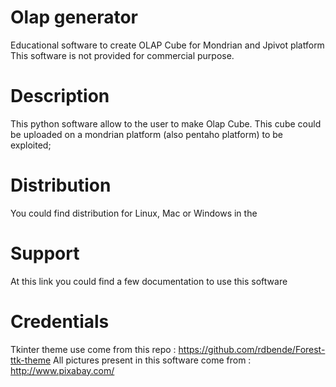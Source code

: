 # Olap generator
Educational software to create OLAP Cube for Mondrian and Jpivot platform
This software is not provided for commercial purpose.

# Description
This python software allow to the user to make Olap Cube.
This cube could be uploaded on a mondrian platform (also pentaho platform) to be exploited;

# Distribution
You could find distribution for Linux, Mac or Windows in the 

# Support
At this link you could find a few documentation to use this software

# Credentials
Tkinter theme use come from this repo : https://github.com/rdbende/Forest-ttk-theme 
All pictures present in this software come from : http://www.pixabay.com/
